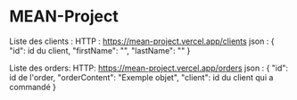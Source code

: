 ﻿# MEAN-Project

Liste des clients : 
HTTP : https://mean-project.vercel.app/clients
json :
{
    "id": id du client,
  "firstName": "",
  "lastName": ""
}

Liste des orders:
HTTP: https://mean-project.vercel.app/orders
json : 
{
    "id": id de l'order,
  "orderContent": "Exemple objet",
  "client": id du client qui a commandé
}
